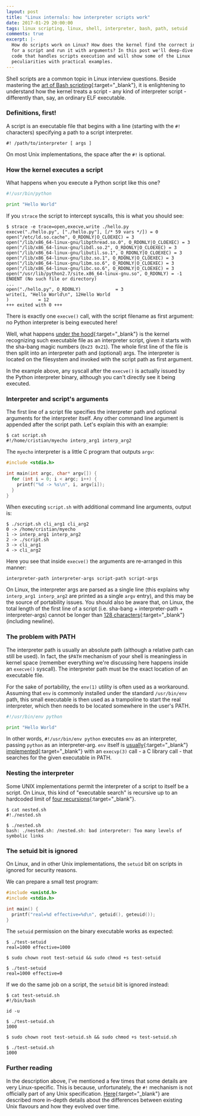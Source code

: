 ```yaml
---
layout: post
title: "Linux internals: how interpreter scripts work"
date: 2017-01-29 20:00:00
tags: linux scripting, linux, shell, interpreter, bash, path, setuid
comments: true
excerpt: |-
  How do scripts work on Linux? How does the kernel find the correct interpreter
  for a script and run it with arguments? In this post we'll deep-dive into kernel
  code that handles scripts execution and will show some of the Linux
  peculiarities with practical examples.
---
```


Shell scripts are a common topic in Linux interview questions. Beside mastering
the [art of Bash scripting](http://tldp.org/LDP/abs/html/){:target="_blank"}, it
is enlightening to understand how the kernel treats a script - any kind of
interpreter script - differently than, say, an ordinary ELF executable.

### Definitions, first!

A script is an executable file that begins with a line (starting with the `#!`
characters) specifying a path to a script interpreter.

`#! /path/to/interpreter [ args ]`

On most Unix implementations, the space after the `#!` is optional.

### How the kernel executes a script

What happens when you execute a Python script like this one?

```python
#!/usr/bin/python

print "Hello World"
```

If you `strace` the script to intercept syscalls, this is what you should see:

```
$ strace -e trace=open,execve,write ./hello.py
execve("./hello.py", ["./hello.py"], [/* 59 vars */]) = 0
open("/etc/ld.so.cache", O_RDONLY|O_CLOEXEC) = 3
open("/lib/x86_64-linux-gnu/libpthread.so.0", O_RDONLY|O_CLOEXEC) = 3
open("/lib/x86_64-linux-gnu/libdl.so.2", O_RDONLY|O_CLOEXEC) = 3
open("/lib/x86_64-linux-gnu/libutil.so.1", O_RDONLY|O_CLOEXEC) = 3
open("/lib/x86_64-linux-gnu/libz.so.1", O_RDONLY|O_CLOEXEC) = 3
open("/lib/x86_64-linux-gnu/libm.so.6", O_RDONLY|O_CLOEXEC) = 3
open("/lib/x86_64-linux-gnu/libc.so.6", O_RDONLY|O_CLOEXEC) = 3
open("/usr/lib/python2.7/site.x86_64-linux-gnu.so", O_RDONLY) = -1 ENOENT (No such file or directory)
...
open("./hello.py", O_RDONLY)             = 3
write(1, "Hello World\n", 12Hello World
)           = 12
+++ exited with 0 +++
```

There is exactly one `execve()` call, with the script filename as first
argument: no Python interpreter is being executed here!

Well, what happens [under the
hood](http://lxr.free-electrons.com/source/fs/binfmt_script.c){:target="_blank"}
is the kernel recognizing such executable file as an interpreter script, given
it starts with the sha-bang magic numbers (`0x23 0x21`). The whole first line of
the file is then split into an interpreter path and (optional) args. The
interpreter is located on the filesystem and invoked with the script path as
first argument.

In the example above, any syscall after the `execve()` is actually issued by the
Python interpreter binary, although you can't directly see it being executed.

### Interpreter and script's arguments

The first line of a script file specifies the interpreter path and optional
arguments for the interpreter itself. Any other command line argument is
appended after the script path. Let's explain this with an example:

```
$ cat script.sh
#!/home/cristian/myecho interp_arg1 interp_arg2
```

The `myecho` interpreter is a little C program that outputs `argv`:

```c
#include <stdio.h>

int main(int argc, char* argv[]) {
  for (int i = 0; i < argc; i++) {
    printf("%d -> %s\n", i, argv[i]);
  }
}
```

When executing `script.sh` with additional command line arguments, output is:

```
$ ./script.sh cli_arg1 cli_arg2
0 -> /home/cristian/myecho
1 -> interp_arg1 interp_arg2
2 -> ./script.sh
3 -> cli_arg1
4 -> cli_arg2
```

Here you see that inside `execve()` the arguments are re-arranged in this
manner:

```
interpreter-path interpreter-args script-path script-args
```

On Linux, the interpreter args are parsed as a single line (this explains why
`interp_arg1 interp_arg2` are printed as a single `argv` entry), and this may be
the source of portability issues. You should also be aware that, on Linux, the
total length of the first line of a script (i.e. sha-bang + interpreter-path +
interpreter-args) cannot be longer than [128
characters](http://lxr.free-electrons.com/source/include/uapi/linux/binfmts.h){:target="_blank"}
(including newline).

### The problem with PATH

The interpreter path is usually an absolute path (although a relative path can
still be used). In fact, the `$PATH` mechanism of your shell is meaningless in
kernel space (remember everything we're discussing here happens inside an
`execve()` syscall). The interpreter path must be the exact location of an
executable file.

For the sake of portability, the `env(1)` utility is often used as a workaround.
Assuming that `env` is commonly installed under the standard `/usr/bin/env`
path, this small executable is then used as a trampoline to start the real
interpreter, which then needs to be located somewhere in the user's PATH.

```python
#!/usr/bin/env python

print "Hello World"
```

In other words, `#!/usr/bin/env python` executes `env` as an interpreter,
passing `python` as an interpreter-arg. `env` itself is
[usually](http://git.savannah.gnu.org/gitweb/?p=coreutils.git;a=blob;f=src/env.c){:target="_blank"}
[implemented](https://git.busybox.net/busybox/tree/coreutils/env.c){:target="_blank"}
with an `execvp(3)` call - a C library call - that searches for the given
executable in PATH.

### Nesting the interpreter

Some UNIX implementations permit the interpreter of a script to itself be a
script. On Linux, this kind of "executable search" is recursive up to an
hardcoded limit of [four
recursions](http://lxr.free-electrons.com/source/fs/exec.c#L1560){:target="_blank"}.


```
$ cat nested.sh
#!./nested.sh

$ ./nested.sh
bash: ./nested.sh: /nested.sh: bad interpreter: Too many levels of symbolic links
```

### The setuid bit is ignored

On Linux, and in other Unix implementations, the `setuid` bit on scripts in
ignored for security reasons.

We can prepare a small test program:

```c
#include <unistd.h>
#include <stdio.h>

int main() {
  printf("real=%d effective=%d\n", getuid(), geteuid());
}
```

The `setuid` permission on the binary executable works as expected:

```
$ ./test-setuid
real=1000 effective=1000

$ sudo chown root test-setuid && sudo chmod +s test-setuid

$ ./test-setuid
real=1000 effective=0
```

If we do the same job on a script, the `setuid` bit is ignored instead:

```
$ cat test-setuid.sh
#!/bin/bash

id -u

$ ./test-setuid.sh
1000

$ sudo chown root test-setuid.sh && sudo chmod +s test-setuid.sh

$ ./test-setuid.sh
1000
```

### Further reading

In the description above, I've mentioned a few times that some details are very
Linux-specific. This is because, unfortunately, the `#!` mechanism is not
officially part of any Unix specification.
[Here](http://www.in-ulm.de/~mascheck/various/shebang/){:target="_blank"} are
described more in-depth details about the differences between existing Unix
flavours and how they evolved over time.
